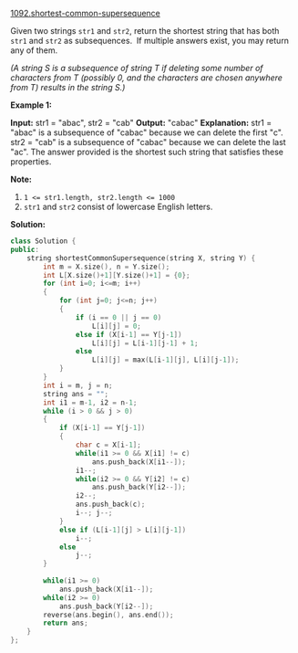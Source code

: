 [1092.shortest-common-supersequence](https://leetcode.com/problems/shortest-common-supersequence/)  

Given two strings `str1` and `str2`, return the shortest string that has both `str1` and `str2` as subsequences.  If multiple answers exist, you may return any of them.

_(A string S is a subsequence of string T if deleting some number of characters from T (possibly 0, and the characters are chosen anywhere from T) results in the string S.)_

**Example 1:**

**Input:** str1 = "abac", str2 = "cab"
**Output:** "cabac"
**Explanation:** 
str1 = "abac" is a subsequence of "cabac" because we can delete the first "c".
str2 = "cab" is a subsequence of "cabac" because we can delete the last "ac".
The answer provided is the shortest such string that satisfies these properties.

**Note:**

1.  `1 <= str1.length, str2.length <= 1000`
2.  `str1` and `str2` consist of lowercase English letters.  



**Solution:**  

```cpp
class Solution {
public:
    string shortestCommonSupersequence(string X, string Y) {
        int m = X.size(), n = Y.size();
        int L[X.size()+1][Y.size()+1] = {0};
        for (int i=0; i<=m; i++) 
        {
            for (int j=0; j<=n; j++) 
            { 
                if (i == 0 || j == 0) 
                    L[i][j] = 0; 
                else if (X[i-1] == Y[j-1])
                    L[i][j] = L[i-1][j-1] + 1; 
                else
                    L[i][j] = max(L[i-1][j], L[i][j-1]); 
            }
        }
        int i = m, j = n; 
        string ans = "";
        int i1 = m-1, i2 = n-1;
        while (i > 0 && j > 0) 
        {
            if (X[i-1] == Y[j-1]) 
            {
                char c = X[i-1];
                while(i1 >= 0 && X[i1] != c)
                    ans.push_back(X[i1--]);
                i1--;
                while(i2 >= 0 && Y[i2] != c)
                    ans.push_back(Y[i2--]);
                i2--;
                ans.push_back(c);
                i--; j--;
            }
            else if (L[i-1][j] > L[i][j-1]) 
                i--;
            else
                j--; 
        }
        
        while(i1 >= 0)
            ans.push_back(X[i1--]);
        while(i2 >= 0)
            ans.push_back(Y[i2--]);
        reverse(ans.begin(), ans.end());
        return ans;
    }
};
```
      